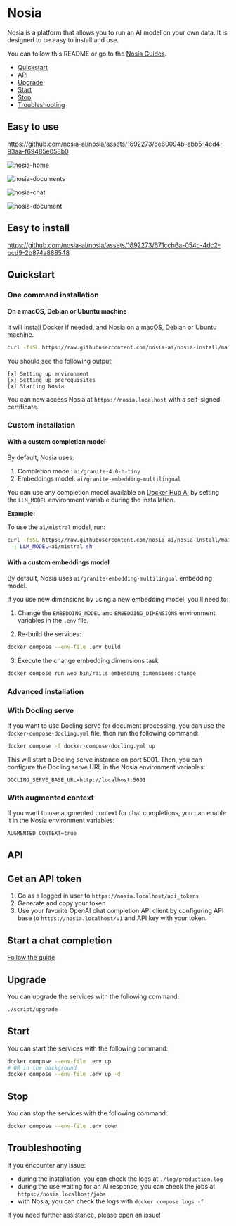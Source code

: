 # Nosia

Nosia is a platform that allows you to run an AI model on your own data.
It is designed to be easy to install and use.

You can follow this README or go to the [Nosia Guides](https://guides.nosia.ai/).

- [Quickstart](#quickstart)
- [API](#api)
- [Upgrade](#upgrade)
- [Start](#start)
- [Stop](#stop)
- [Troubleshooting](#troubleshooting)

## Easy to use

<https://github.com/nosia-ai/nosia/assets/1692273/ce60094b-abb5-4ed4-93aa-f69485e058b0>

![nosia-home](https://github.com/user-attachments/assets/dac211a3-6bc3-4f1c-9b1e-fbde9d81e862)

![nosia-documents](https://github.com/user-attachments/assets/bb71f748-4525-432b-8e11-f46fdc7461c4)

![nosia-chat](https://github.com/user-attachments/assets/a23517ab-7910-4ccc-9312-c0de8310ac86)

![nosia-document](https://github.com/user-attachments/assets/dc147f03-8832-4bb3-b87c-9f77a7eda2b3)

## Easy to install

<https://github.com/nosia-ai/nosia/assets/1692273/671ccb6a-054c-4dc2-bcd9-2b874a888548>

## Quickstart

### One command installation

#### On a macOS, Debian or Ubuntu machine

It will install Docker if needed, and Nosia on a macOS, Debian or Ubuntu machine.

```bash
curl -fsSL https://raw.githubusercontent.com/nosia-ai/nosia-install/main/nosia-install.sh | sh
```

You should see the following output:

```
[x] Setting up environment
[x] Setting up prerequisites
[x] Starting Nosia
```

You can now access Nosia at `https://nosia.localhost` with a self-signed certificate.

### Custom installation

#### With a custom completion model

By default, Nosia uses:

1. Completion model: `ai/granite-4.0-h-tiny`
1. Embeddings model: `ai/granite-embedding-multilingual`

You can use any completion model available on [Docker Hub AI](https://hub.docker.com/u/ai) by setting the `LLM_MODEL` environment variable during the installation.

**Example:**

To use the `ai/mistral` model, run:

```bash
curl -fsSL https://raw.githubusercontent.com/nosia-ai/nosia-install/main/nosia-install.sh \
  | LLM_MODEL=ai/mistral sh
```

#### With a custom embeddings model

By default, Nosia uses `ai/granite-embedding-multilingual` embedding model.

If you use new dimensions by using a new embedding model, you'll need to:

1. Change the `EMBEDDING_MODEL` and `EMBEDDING_DIMENSIONS` environment variables in the `.env` file.

2. Re-build the services:

```bash
docker compose --env-file .env build
```

3. Execute the change embedding dimensions task

```bash
docker compose run web bin/rails embedding_dimensions:change
```

### Advanced installation

### With Docling serve

If you want to use Docling serve for document processing, you can use the `docker-compose-docling.yml` file, then run the following command:

```bash
docker compose -f docker-compose-docling.yml up
```

This will start a Docling serve instance on port 5001.
Then, you can configure the Docling serve URL in the Nosia environment variables:

```
DOCLING_SERVE_BASE_URL=http://localhost:5001
```

### With augmented context

If you want to use augmented context for chat completions, you can enable it in the Nosia environment variables:

```
AUGMENTED_CONTEXT=true
```

## API

## Get an API token

1. Go as a logged in user to `https://nosia.localhost/api_tokens`
1. Generate and copy your token
1. Use your favorite OpenAI chat completion API client by configuring API base to `https://nosia.localhost/v1` and API key with your token.

## Start a chat completion

[Follow the guide](https://guides.nosia.ai/api#start-a-chat-completion)

## Upgrade

You can upgrade the services with the following command:

```bash
./script/upgrade
```

## Start

You can start the services with the following command:

```bash
docker compose --env-file .env up
# OR in the background
docker compose --env-file .env up -d
```

## Stop

You can stop the services with the following command:

```bash
docker compose --env-file .env down
```

## Troubleshooting

If you encounter any issue:

- during the installation, you can check the logs at `./log/production.log`
- during the use waiting for an AI response, you can check the jobs at `https://nosia.localhost/jobs`
- with Nosia, you can check the logs with `docker compose logs -f`

If you need further assistance, please open an issue!
